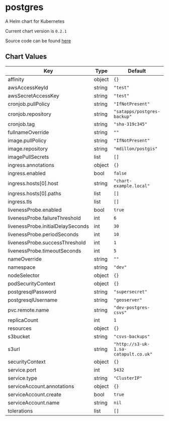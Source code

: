 postgres
========
A Helm chart for Kubernetes

Current chart version is `0.2.1`

Source code can be found [here](https://github.com/SatelliteApplicationsCatapult/helm-geoserver-postgres)



## Chart Values

| Key | Type | Default | Description |
|-----|------|---------|-------------|
| affinity | object | `{}` |  |
| awsAccessKeyId | string | `"test"` |  |
| awsSecretAccessKey | string | `"test"` |  |
| cronjob.pullPolicy | string | `"IfNotPresent"` |  |
| cronjob.repository | string | `"satapps/postgres-backup"` |  |
| cronjob.tag | string | `"sha-319c345"` |  |
| fullnameOverride | string | `""` |  |
| image.pullPolicy | string | `"IfNotPresent"` |  |
| image.repository | string | `"mdillon/postgis"` |  |
| imagePullSecrets | list | `[]` |  |
| ingress.annotations | object | `{}` |  |
| ingress.enabled | bool | `false` |  |
| ingress.hosts[0].host | string | `"chart-example.local"` |  |
| ingress.hosts[0].paths | list | `[]` |  |
| ingress.tls | list | `[]` |  |
| livenessProbe.enabled | bool | `true` |  |
| livenessProbe.failureThreshold | int | `6` |  |
| livenessProbe.initialDelaySeconds | int | `30` |  |
| livenessProbe.periodSeconds | int | `10` |  |
| livenessProbe.successThreshold | int | `1` |  |
| livenessProbe.timeoutSeconds | int | `5` |  |
| nameOverride | string | `""` |  |
| namespace | string | `"dev"` |  |
| nodeSelector | object | `{}` |  |
| podSecurityContext | object | `{}` |  |
| postgresqlPassword | string | `"supersecret"` |  |
| postgresqlUsername | string | `"geoserver"` |  |
| pvc.remote.name | string | `"dev-postgres-csvs"` |  |
| replicaCount | int | `1` |  |
| resources | object | `{}` |  |
| s3bucket | string | `"csvs-backups"` |  |
| s3url | string | `"http://s3-uk-1.sa-catapult.co.uk"` |  |
| securityContext | object | `{}` |  |
| service.port | int | `5432` |  |
| service.type | string | `"ClusterIP"` |  |
| serviceAccount.annotations | object | `{}` |  |
| serviceAccount.create | bool | `true` |  |
| serviceAccount.name | string | `nil` |  |
| tolerations | list | `[]` |  |
